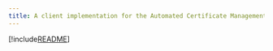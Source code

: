 ```yaml
---
title: A client implementation for the Automated Certificate Management Environment (ACME) protocol
---
```


[!include[README](README.md)]
